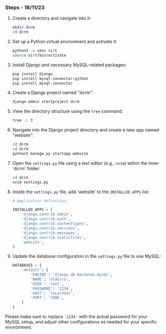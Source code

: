 ### Steps - 18/11/23

1. Create a directory and navigate into it:
    ```bash
    mkdir dcrm
    cd dcrm
    ```

2. Set up a Python virtual environment and activate it:
    ```bash
    python3 -m venv virt
    source virt/bin/activate
    ```

3. Install Django and necessary MySQL-related packages:
    ```bash
    pip install django
    pip install mysql-connector-python
    pip install mysql-connector
    ```

4. Create a Django project named "dcrm":
    ```bash
    django-admin startproject dcrm
    ```

5. View the directory structure using the `tree` command:
    ```bash
    tree -L 3
    ```

6. Navigate into the Django project directory and create a new app named "website":
    ```bash
    cd dcrm
    cd dcrm
    python3 manage.py startapp website
    ```

7. Open the `settings.py` file using a text editor (e.g., `nvim`) within the inner 'dcrm' folder:
    ```bash
    cd dcrm
    nvim settings.py
    ```

8. Inside the `settings.py` file, add 'website' to the `INSTALLED_APPS` list:
    ```python
    # Application definition

    INSTALLED_APPS = [
        'django.contrib.admin',
        'django.contrib.auth',
        'django.contrib.contenttypes',
        'django.contrib.sessions',
        'django.contrib.messages',
        'django.contrib.staticfiles',
        'website',
    ]
    ```

9. Update the database configuration in the `settings.py` file to use MySQL:
    ```python
    DATABASES = {
        'default': {
            'ENGINE': 'django.db.backends.mysql',
            'NAME': 'elderco',
            'USER': 'root',
            'PASSWORD': '1234',
            'HOST': 'localhost',
            'PORT': '3306',
        }
    }
    ```

Please make sure to replace `'1234'` with the actual password for your MySQL setup, and adjust other configurations as needed for your specific environment.
